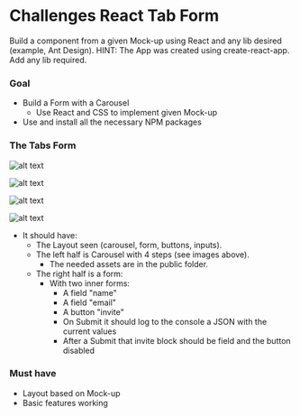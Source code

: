 # Challenges React Tab Form
Build a component from a given Mock-up using React and any lib desired (example, Ant Design).
HINT: The App was created using create-react-app. Add any lib required.

### Goal
- Build a Form with a Carousel
  - Use React and CSS to implement given Mock-up
- Use and install all the necessary NPM packages


### The Tabs Form

![alt text](https://github.com/mobrandtech/challenges-react-tab-form/blob/master/tab_form_1.png?raw=true "")

![alt text](https://github.com/mobrandtech/challenges-react-tab-form/blob/master/tab_form_2.png?raw=true "")

![alt text](https://github.com/mobrandtech/challenges-react-tab-form/blob/master/tab_form_3.png?raw=true "")

![alt text](https://github.com/mobrandtech/challenges-react-tab-form/blob/master/tab_form_4.png?raw=true "")

- It should have:
  - The Layout seen (carousel, form, buttons, inputs).
  - The left half is Carousel with 4 steps (see images above).
    - The needed assets are in the public folder.
  - The right half is a form:
    - With two inner forms:
      - A field "name"
      - A field "email"
      - A button "invite"
      - On Submit it should log to the console a JSON with the current values
      - After a Submit that invite block should be field and the button disabled


### Must have
- Layout based on Mock-up
- Basic features working